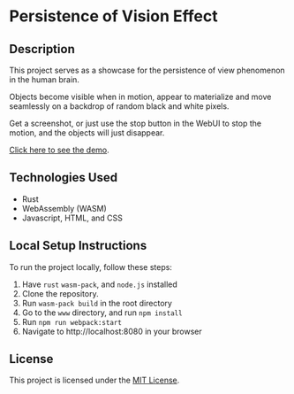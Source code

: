 # Persistence of Vision Effect

## Description

This project serves as a showcase for the persistence of view phenomenon in the human brain.

Objects become visible when in motion, appear to materialize and move seamlessly on a backdrop of random black and white pixels.

Get a screenshot, or just use the stop button in the WebUI to stop the motion, and the objects will just disappear.

[Click here to see the demo](https://persistence-of-vision-effect.vercel.app/).

## Technologies Used

- Rust
- WebAssembly (WASM)
- Javascript, HTML, and CSS

## Local Setup Instructions

To run the project locally, follow these steps:

1. Have `rust` `wasm-pack`, and `node.js` installed
2. Clone the repository.
3. Run `wasm-pack build` in the root directory
4. Go to the `www` directory, and run `npm install`
5. Run `npm run webpack:start`
6. Navigate to http://localhost:8080 in your browser

## License

This project is licensed under the [MIT License](LICENSE).
